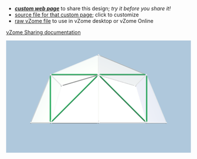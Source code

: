 
 - [***custom web page***][post] to share this design; *try it before you share it!*
 - [source file for that custom page][source]; click to customize
 - [raw vZome file][raw] to use in vZome desktop or vZome Online

[vZome Sharing documentation](https://vzome.github.io/vzome/sharing.html#how-it-works)

![Image](<Half-Icositetrahedron.png>)


[post]: <https://John-Kostick.github.io/vzome-sharing/2022/03/15/Half-Icositetrahedron-12-22-59.html>
[source]: <https://github.com/John-Kostick/vzome-sharing/edit/main/_posts/2022-03-15-Half-Icositetrahedron-12-22-59.md>
[raw]: <https://raw.githubusercontent.com/John-Kostick/vzome-sharing/main/2022/03/15/12-22-59-Half-Icositetrahedron/Half-Icositetrahedron.vZome>